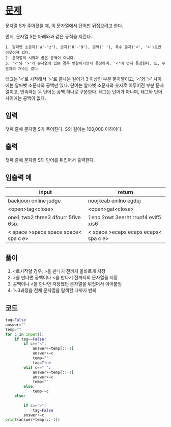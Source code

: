 # [문제](https://www.acmicpc.net/problem/17413)  
문자열 S가 주어졌을 때, 이 문자열에서 단어만 뒤집으려고 한다.

먼저, 문자열 S는 아래와과 같은 규칙을 지킨다.

    1. 알파벳 소문자('a'-'z'), 숫자('0'-'9'), 공백(' '), 특수 문자('<', '>')로만 이루어져 있다.
    2. 문자열의 시작과 끝은 공백이 아니다.
    3. '<'와 '>'가 문자열에 있는 경우 번갈아가면서 등장하며, '<'이 먼저 등장한다. 또, 두 문자의 개수는 같다.
    
태그는 '<'로 시작해서 '>'로 끝나는 길이가 3 이상인 부분 문자열이고, '<'와 '>' 사이에는 알파벳 소문자와 공백만 있다. 단어는 알파벳 소문자와 숫자로 이루어진 부분 문자열이고, 연속하는 두 단어는 공백 하나로 구분한다. 태그는 단어가 아니며, 태그와 단어 사이에는 공백이 없다.

## 입력  
첫째 줄에 문자열 S가 주어진다. S의 길이는 100,000 이하이다.
## 출력  
첫째 줄에 문자열 S의 단어를 뒤집어서 출력한다.

## 입출력 예  
|input|return|
|-----|-----|
|baekjoon online judge|noojkeab enilno egduj|
|\<open>tag\<close>|\<open>gat\<close>|
|one1 two2 three3 4fourr 5five 6six|1eno 2owt 3eerht rruof4 evif5 xis6|
|<   space   >space space space<    spa   c e>|<   space   >ecaps ecaps ecaps<    spa   c e>|

## 풀이  
1. <로시작할 경우, \>을 만나기 전까지 올바르게 저장
1. \>을 만나면 공백이나 <을 만나기 전까지의 문자열을 저장
1. 공백이나 <을 만나면 저장했던 문자열을 뒤집어서 이어붙임
1. 1~3과정을 전체 문자열을 탐색할 때까지 반복
 
## 코드  
```python
tag=False
answer=""
temp=""
for c in input():
    if tag==False:
        if c=="<":
            answer+=temp[::-1]
            answer+=c 
            temp=""
            tag=True
        elif c==" ":
            answer+=temp[::-1]
            answer+=c 
            temp=""
        else:
            temp+=c
    else:
        
        if c==">":
            tag=False
        answer+=c 
print(answer+temp[::-1])
```
